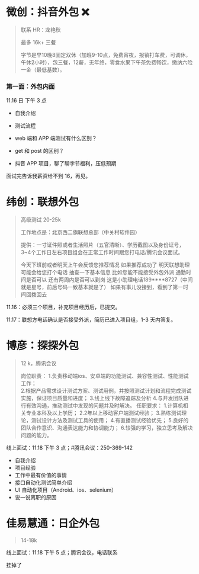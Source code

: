 # 微创：抖音外包 ❌

> 联系 HR：龙艳秋
>
> 最多 16k+ 三餐
>
> 字节是早10晚8固定双休（加班9-10点，免费宵夜，报销打车费，可调休，午休2小时），包三餐，12薪，无年终，零食水果下午茶免费畅饮，缴纳六险一金（最低基数）。



### 第一面：外包内面

11.16 日 下午 3 点

- 自我介绍
- 测试流程

- web 端和 APP 端测试有什么区别？
- get 和 post 的区别？
- 抖音 APP 项目，聊了聊字节福利，压低预期

面试完告诉我薪资给不到 16，再见。





# 纬创：联想外包 

> 高级测试 20-25k
>
> 工作地点是：北京西二旗联想总部（中关村软件园） 
>
> 提供：一寸证件照或者生活照片（五官清晰）、学历截图以及身份证号，3~4个工作日左右项目组会在正常工作时间跟您打电话/腾讯会议面试。
>
> 今天下班前或者明天上午会反馈您推荐情况 如果推荐成功了 明天联想助理可能会给您打个电话 抽查一下基本信息 比如您能不能接受外包外派 通勤时间是否可以 还有两周内是否可以到岗 这是小助理电话189****8727（中间就是星号，前后号码一致基本就是了） 如果有事儿没接到，看到了第一时间回拨回去

11.16：必须三个项目，补充项目经历后，已提交。

11.17：联想方电话确认是否接受外派，简历已进入项目组，1-3 天内答复。



# 博彦：探探外包

> 12 k，腾讯会议
>
> 岗位职责： 
> 1.负责移动端ios、安卓端的功能测试、兼容性测试、性能测试工作；  
> 2.根据产品需求设计测试方案、测试用例，并按照测试计划和流程完成测试实施，保证项目质量和进度； 
> 3.线上线下故障追踪及分析 
> 4.与开发团队进行有效沟通，推动测试中发现的问题并及时解决。 
>  任职要求： 
> 1.计算机相关专业本科及以上学历； 
> 2.2年以上移动客户端测试经验； 
> 3.熟练测试理论，测试设计方法及测试工具的使用； 
> 4.有直播测试经验优先； 
> 5.良好的团队合作意识、沟通表达能力和协调能力； 
> 6.较强的学习，独立思考及解决问题的能力。 

线上面试：11.18 下午 3 点；#腾讯会议：250-369-142

- 自我介绍
- 项目经验
- 工作中最有价值的事情
- 接口自动化测试简单介绍
- UI 自动化项目（Android、ios、selenium）
- 说一说离职的原因



# 佳易慧通：日企外包

> 14-18k

线上面试：11.18 下午 5 点；腾讯会议，电话联系

挂掉了
